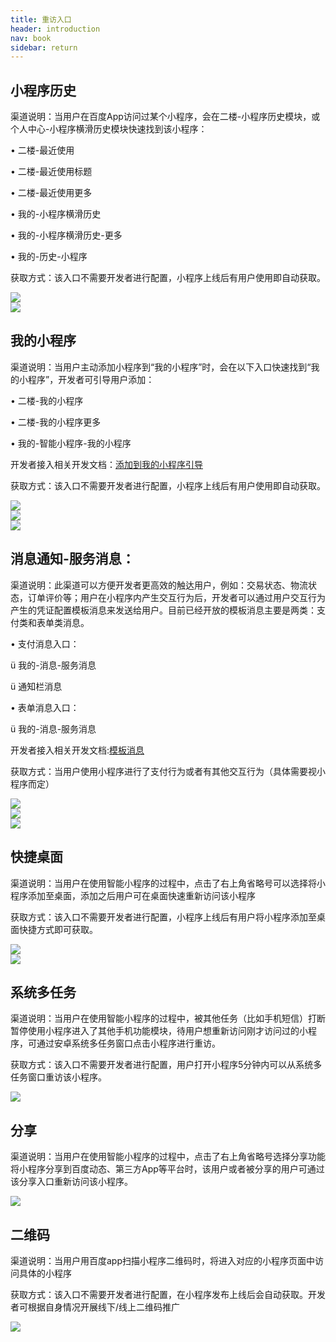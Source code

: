 ```yaml
---
title: 重访入口
header: introduction
nav: book
sidebar: return
---
```



## 小程序历史

渠道说明：当用户在百度App访问过某个小程序，会在二楼-小程序历史模块，或个人中心-小程序横滑历史模块快速找到该小程序：

•         二楼-最近使用

•         二楼-最近使用标题

•         二楼-最近使用更多

•         我的-小程序横滑历史

•         我的-小程序横滑历史-更多

•         我的-历史-小程序

获取方式：该入口不需要开发者进行配置，小程序上线后有用户使用即自动获取。

<div class="m-doc-custom-examples">
    <div class="m-doc-custom-examples-correct">
        <img src="../../img/introduction/base/基础流量：二楼-最近使用.jpg">
    </div>
    <div class="m-doc-custom-examples-correct">
        <img src="../../img/introduction/base/基础流量：个人中心-小程序历史横滑模块.jpg">
    </div>
    <div class="m-doc-custom-examples-correct">
        <img src=" ">
    </div>     
</div>


## 我的小程序

渠道说明：当用户主动添加小程序到“我的小程序”时，会在以下入口快速找到“我的小程序”，开发者可引导用户添加：

•         二楼-我的小程序

•         二楼-我的小程序更多

•         我的-智能小程序-我的小程序

开发者接入相关开发文档：<a href="https://smartprogram.baidu.com/docs/design/component/guide_add/)[/](https://smartprogram.baidu.com/docs/design/component/guide_add/">添加到我的小程序引导</a>


获取方式：该入口不需要开发者进行配置，小程序上线后有用户使用即自动获取。

<div class="m-doc-custom-examples">
    <div class="m-doc-custom-examples-correct">
        <img src="../../img/introduction/base/基础流量：二楼-我的小程序.jpg">
    </div>
    <div class="m-doc-custom-examples-correct">
        <img src="../../img/introduction/base/基础流量：二楼-我的小程序.jpg">
    </div>
    <div class="m-doc-custom-examples-correct">
        <img src="../../img/introduction/base/基础流量：个人中心-历史-小程序历史.jpg">
    </div>
</div>

## 消息通知-服务消息：

渠道说明：此渠道可以方便开发者更高效的触达用户，例如：交易状态、物流状态，订单评价等；用户在小程序内产生交互行为后，开发者可以通过用户交互行为产生的凭证配置模板消息来发送给用户。目前已经开放的模板消息主要是两类：支付类和表单类消息。

•         支付消息入口：

ü  我的-消息-服务消息

ü  通知栏消息

•         表单消息入口：

ü  我的-消息-服务消息

开发者接入相关开发文档:<a href="https://smartprogram.baidu.com/docs/develop/api/open_infomation/">模板消息</a>


获取方式：当用户使用小程序进行了支付行为或者有其他交互行为（具体需要视小程序而定）

<div class="m-doc-custom-examples">
    <div class="m-doc-custom-examples-correct">
        <img src="../../img/introduction/base/基础流量：消息通知1-通知栏消息.jpg">
    </div>
    <div class="m-doc-custom-examples-correct">
        <img src="../../img/introduction/base/基础流量：消息通知-个人中心-消息-服务消息-表单消息.jpg">
    </div>
    <div class="m-doc-custom-examples-correct">
        <img src="../../img/introduction/base/基础流量：消息通知-个人中心-消息-服务消息-支付消息.jpg">
    </div>
</div>                     

## 快捷桌面

渠道说明：当用户在使用智能小程序的过程中，点击了右上角省略号可以选择将小程序添加至桌面，添加之后用户可在桌面快速重新访问该小程序

获取方式：该入口不需要开发者进行配置，小程序上线后有用户将小程序添加至桌面快捷方式即可获取。 

<div class="m-doc-custom-examples">
    <div class="m-doc-custom-examples-correct">
        <img src="../../img/introduction/base/基础流量：快捷桌面.jpg">
    </div>
    <div class="m-doc-custom-examples-correct">
        <img src="../../img/introduction/base/基础流量：快捷桌面2.jpg">
    </div>
    <div class="m-doc-custom-examples-correct">
        <img src=" ">
    </div>    
</div>

## 系统多任务

渠道说明：当用户在使用智能小程序的过程中，被其他任务（比如手机短信）打断暂停使用小程序进入了其他手机功能模块，待用户想重新访问刚才访问过的小程序，可通过安卓系统多任务窗口点击小程序进行重访。

获取方式：该入口不需要开发者进行配置，用户打开小程序5分钟内可以从系统多任务窗口重访该小程序。

<div class="m-doc-custom-examples">
    <div class="m-doc-custom-examples-correct">
        <img src="../../img/introduction/base/基础流量：系统多任务.jpg">
    </div>
    <div class="m-doc-custom-examples-correct">
        <img src=" ">
    </div>
    <div class="m-doc-custom-examples-correct">
        <img src=" ">
    </div>     
</div>


## 分享

渠道说明：当用户在使用智能小程序的过程中，点击了右上角省略号选择分享功能将小程序分享到百度动态、第三方App等平台时，该用户或者被分享的用户可通过该分享入口重新访问该小程序。

<div class="m-doc-custom-examples">
    <div class="m-doc-custom-examples-correct">
        <img src="../../img/introduction/base/基础流量：分享.jpg">
    </div>
    <div class="m-doc-custom-examples-correct">
        <img src=" ">
    </div>
    <div class="m-doc-custom-examples-correct">
        <img src=" ">
    </div>     
</div>


## 二维码

渠道说明：当用户用百度app扫描小程序二维码时，将进入对应的小程序页面中访问具体的小程序

获取方式：该入口不需要开发者进行配置，在小程序发布上线后会自动获取。开发者可根据自身情况开展线下/线上二维码推广


<div class="m-doc-custom-examples">
    <div class="m-doc-custom-examples-correct">
        <img src="../../img/introduction/base/二维码.jpg">
    </div>
    <div class="m-doc-custom-examples-correct">
        <img src=" ">
    </div>
    <div class="m-doc-custom-examples-correct">
        <img src=" ">
    </div>     
</div>